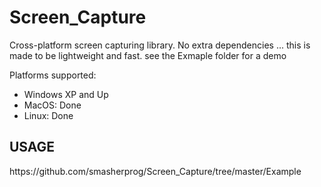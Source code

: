 # Screen_Capture
Cross-platform screen capturing library. No extra dependencies ... this is made to be lightweight and fast.
see the Exmaple folder for a demo

Platforms supported:
<ul>
<li>Windows XP and Up</li>
<li>MacOS: Done</li>
<li>Linux: Done</li>
</ul>


<h2>USAGE</h2>
https://github.com/smasherprog/Screen_Capture/tree/master/Example
